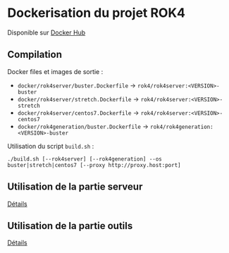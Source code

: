 # Dockerisation du projet ROK4

Disponible sur [Docker Hub](https://hub.docker.com/u/rok4)

## Compilation

Docker files et images de sortie :
* `docker/rok4server/buster.Dockerfile` -> `rok4/rok4server:<VERSION>-buster`
* `docker/rok4server/stretch.Dockerfile` -> `rok4/rok4server:<VERSION>-stretch`
* `docker/rok4server/centos7.Dockerfile` -> `rok4/rok4server:<VERSION>-centos7`
* `docker/rok4generation/buster.Dockerfile` -> `rok4/rok4generation:<VERSION>-buster`

Utilisation du script `build.sh` :
```
./build.sh [--rok4server] [--rok4generation] --os buster|stretch|centos7 [--proxy http://proxy.host:port]
```

## Utilisation de la partie serveur

[Détails](./rok4server/README.md)

## Utilisation de la partie outils

[Détails](./rok4generation/README.md)
